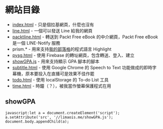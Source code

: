 網站目錄
===
- [index.html](/index.html) - 只是個拉基網頁，什麼也沒有
- [line.html](/line.html) - 一個可以發送 Line 給我的網頁
- [packtline.html](/packtline.html) - 轉送到 Packt Free eBook 的中介網頁，Packt Free eBook 是一個 LINE-Notify 服務
- prism.* - 用來支持[我的部落格](https://blog.limaois.me)的程式語言 Highlight 
- [pysg.html](/pysg.html) - 使用 Firebase 的轉址網頁，包含轉送、登入、建立
- [showGPA.js](/showGPA.js) - 用來支持顯示 GPA 腳本的腳本
- [subtitle.html](/subtitle.html) - 使用 Google Chrome 的 Speech to Text 功能做成的即時字幕機，原本要投入在直播可是效果不佳作罷
- [todo.html](/todo.html) - 使用 localStorage 的 To-do List 工具
- [time.html](/time.html) - 時鐘（？），被我當作螢幕保護程式在用

showGPA
---
    javascript:let a = document.createElement('script'); a.setAttribute('src', '//limaois.me/showGPA.js'); document.body.appendChild(a);

